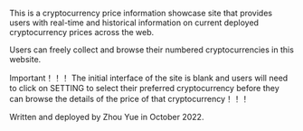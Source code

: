 This is a cryptocurrency price information showcase site that provides users with real-time and historical information on current deployed cryptocurrency prices across the web.

Users can freely collect and browse their numbered cryptocurrencies in this website.

Important！！！ The initial interface of the site is blank and users will need to click on SETTING to select their preferred cryptocurrency before they can browse the details of the price of that cryptocurrency！！！

Written and deployed by Zhou Yue in October 2022.
